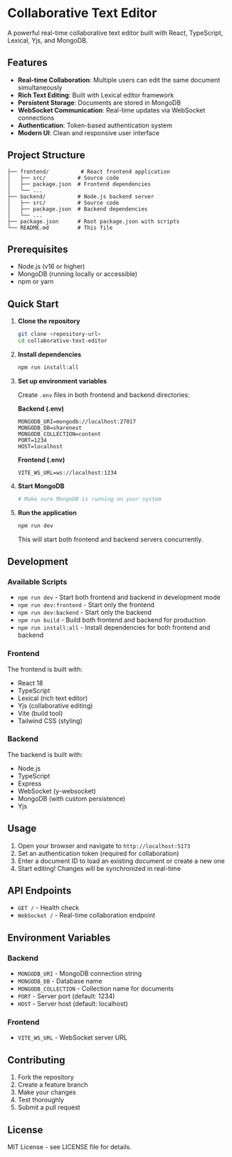 # Collaborative Text Editor

A powerful real-time collaborative text editor built with React, TypeScript, Lexical, Yjs, and MongoDB.

## Features

- **Real-time Collaboration**: Multiple users can edit the same document simultaneously
- **Rich Text Editing**: Built with Lexical editor framework
- **Persistent Storage**: Documents are stored in MongoDB
- **WebSocket Communication**: Real-time updates via WebSocket connections
- **Authentication**: Token-based authentication system
- **Modern UI**: Clean and responsive user interface

## Project Structure

```
├── frontend/          # React frontend application
│   ├── src/          # Source code
│   ├── package.json  # Frontend dependencies
│   └── ...
├── backend/          # Node.js backend server
│   ├── src/          # Source code
│   ├── package.json  # Backend dependencies
│   └── ...
├── package.json      # Root package.json with scripts
└── README.md         # This file
```

## Prerequisites

- Node.js (v16 or higher)
- MongoDB (running locally or accessible)
- npm or yarn

## Quick Start

1. **Clone the repository**
   ```bash
   git clone <repository-url>
   cd collaborative-text-editor
   ```

2. **Install dependencies**
   ```bash
   npm run install:all
   ```

3. **Set up environment variables**
   
   Create `.env` files in both frontend and backend directories:
   
   **Backend (.env)**
   ```env
   MONGODB_URI=mongodb://localhost:27017
   MONGODB_DB=sharenest
   MONGODB_COLLECTION=content
   PORT=1234
   HOST=localhost
   ```
   
   **Frontend (.env)**
   ```env
   VITE_WS_URL=ws://localhost:1234
   ```

4. **Start MongoDB**
   ```bash
   # Make sure MongoDB is running on your system
   ```

5. **Run the application**
   ```bash
   npm run dev
   ```

   This will start both frontend and backend servers concurrently.

## Development

### Available Scripts

- `npm run dev` - Start both frontend and backend in development mode
- `npm run dev:frontend` - Start only the frontend
- `npm run dev:backend` - Start only the backend
- `npm run build` - Build both frontend and backend for production
- `npm run install:all` - Install dependencies for both frontend and backend

### Frontend

The frontend is built with:
- React 18
- TypeScript
- Lexical (rich text editor)
- Yjs (collaborative editing)
- Vite (build tool)
- Tailwind CSS (styling)

### Backend

The backend is built with:
- Node.js
- TypeScript
- Express
- WebSocket (y-websocket)
- MongoDB (with custom persistence)
- Yjs

## Usage

1. Open your browser and navigate to `http://localhost:5173`
2. Set an authentication token (required for collaboration)
3. Enter a document ID to load an existing document or create a new one
4. Start editing! Changes will be synchronized in real-time

## API Endpoints

- `GET /` - Health check
- `WebSocket /` - Real-time collaboration endpoint

## Environment Variables

### Backend
- `MONGODB_URI` - MongoDB connection string
- `MONGODB_DB` - Database name
- `MONGODB_COLLECTION` - Collection name for documents
- `PORT` - Server port (default: 1234)
- `HOST` - Server host (default: localhost)

### Frontend
- `VITE_WS_URL` - WebSocket server URL

## Contributing

1. Fork the repository
2. Create a feature branch
3. Make your changes
4. Test thoroughly
5. Submit a pull request

## License

MIT License - see LICENSE file for details.

